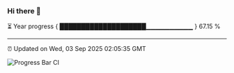 ### Hi there 👋

⏳ Year progress { ████████████████████▁▁▁▁▁▁▁▁▁▁ } 67.15 %

---

⏰ Updated on Wed, 03 Sep 2025 02:05:35 GMT

![Progress Bar CI](https://github.com/IshwaranRudhara/GIT-ACTION/workflows/Progress%20Bar%20CI/badge.svg)
